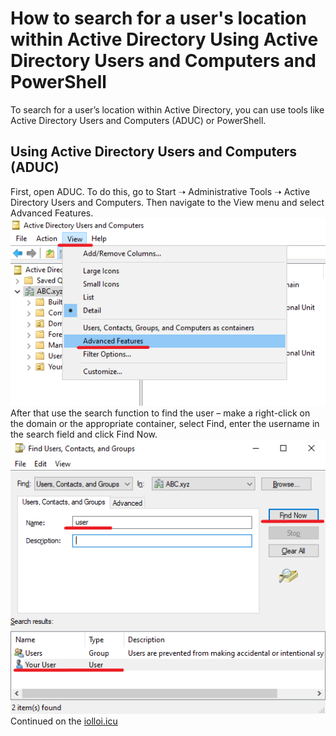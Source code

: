 # How to search for a user's location within Active Directory Using Active Directory Users and Computers and PowerShell

To search for a user’s location within Active Directory, you can use tools like Active Directory Users and Computers (ADUC) or PowerShell.
## Using Active Directory Users and Computers (ADUC)
First, open ADUC. To do this, go to Start ➝ Administrative Tools ➝ Active Directory Users and Computers. Then navigate to the View menu and select Advanced Features.
![](images/advanced-features.png)
After that use the search function to find the user – make a right-click on the domain or the appropriate container, select Find, enter the username in the search field and click Find Now.
![](images/find-user.png)
Continued on the [iolloi.icu](https://iolloi.icu/index.php/2024/07/30/how-to-search-for-a-users-location-within-active-directory/)
